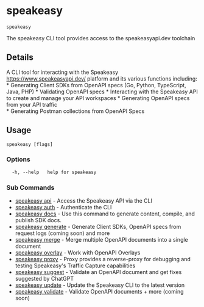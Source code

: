 # speakeasy  
`speakeasy`  


The speakeasy CLI tool provides access to the speakeasyapi.dev toolchain  

## Details

 A CLI tool for interacting with the Speakeasy https://www.speakeasyapi.dev/ platform and its various functions including:
	* Generating Client SDKs from OpenAPI specs (Go, Python, TypeScript, Java, PHP)
	* Validating OpenAPI specs
	* Interacting with the Speakeasy API to create and manage your API workspaces
	* Generating OpenAPI specs from your API traffic 								
	* Generating Postman collections from OpenAPI Specs 							


## Usage

```
speakeasy [flags]
```

### Options

```
  -h, --help   help for speakeasy
```

### Sub Commands

* [speakeasy api](api/README.md)	 - Access the Speakeasy API via the CLI
* [speakeasy auth](auth/README.md)	 - Authenticate the CLI
* [speakeasy docs](docs/README.md)	 - Use this command to generate content, compile, and publish SDK docs.
* [speakeasy generate](generate/README.md)	 - Generate Client SDKs, OpenAPI specs from request logs (coming soon) and more
* [speakeasy merge](merge.md)	 - Merge multiple OpenAPI documents into a single document
* [speakeasy overlay](overlay/README.md)	 - Work with OpenAPI Overlays
* [speakeasy proxy](proxy.md)	 - Proxy provides a reverse-proxy for debugging and testing Speakeasy's Traffic Capture capabilities
* [speakeasy suggest](suggest.md)	 - Validate an OpenAPI document and get fixes suggested by ChatGPT
* [speakeasy update](update.md)	 - Update the Speakeasy CLI to the latest version
* [speakeasy validate](validate/README.md)	 - Validate OpenAPI documents + more (coming soon)
